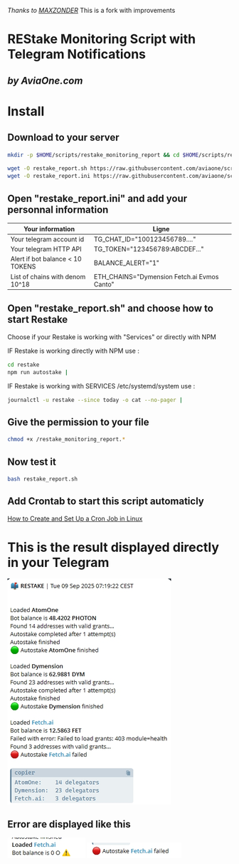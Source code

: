  _Thanks to [MAXZONDER](https://github.com/maxzonder/mzscripts/tree/main/restake_report)_
This is a fork with improvements

# REStake Monitoring Script with Telegram Notifications
## _by AviaOne.com_

# Install
## Download to your server
```sh
mkdir -p $HOME/scripts/restake_monitoring_report && cd $HOME/scripts/restake_monitoring_report
```
```sh
wget -O restake_report.sh https://raw.githubusercontent.com/aviaone/scripts/main/restake_monitoring_report/restake_report.sh
wget -O restake_report.ini https://raw.githubusercontent.com/aviaone/scripts/main/restake_monitoring_report/restake_report.ini
```
## Open "restake_report.ini" and add your personnal information

| Your information | Ligne |
| ------ | ------ |
| Your telegram account id | TG_CHAT_ID="100123456789...." |
| Your telegram HTTP API | TG_TOKEN="123456789:ABCDEF..." |
| Alert if bot balance < 10 TOKENS | BALANCE_ALERT="1" |
| List of chains with denom 10^18 | ETH_CHAINS="Dymension Fetch.ai Evmos Canto" |

## Open "restake_report.sh" and choose how to start Restake
Choose if your Restake is working with "Services" or directly with NPM

IF Restake is working directly with NPM use :
```sh
cd restake
npm run autostake |
```

IF Restake is working with SERVICES  /etc/systemd/system use :
```sh
journalctl -u restake --since today -o cat --no-pager |
```

## Give the permission to your file
```sh
chmod +x /restake_monitoring_report.*
```
## Now test it
```sh
bash restake_report.sh
```
## Add Crontab to start this script automaticly
[How to Create and Set Up a Cron Job in Linux](https://phoenixnap.com/kb/set-up-cron-job-linux)

# This is the result displayed directly in your Telegram
![image](https://github.com/AviaOne/pictures/blob/main/screenshot.2025-09-09%20(6).jpg?raw=true)

## Error are displayed like this
![image](https://github.com/AviaOne/pictures/blob/main/screenshot.2025-09-09%20(4).jpg?raw=true)
![image](https://github.com/AviaOne/pictures/blob/main/screenshot.2025-09-09%20(3).jpg?raw=true)
